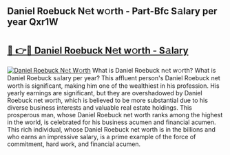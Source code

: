 ## Daniel Roebuck N𝚎t w𝚘rth - Part-Bfc S𝚊lary per year Qxr1W

# <h2><a href="http://gc0drp.nevu.top/?p=Daniel+Roebuck">🔗 👉🔴 Daniel Roebuck N𝚎t w𝚘rth - S𝚊lary</a></h2>

[![Daniel Roebuck N𝚎t W𝚘rth](https://i.imgur.com/Oavwk0R.jpeg)](http://gc0drp.nevu.top/?p=Daniel+Roebuck)
What is Daniel Roebuck n𝚎t w𝚘rth? What is Daniel Roebuck s𝚊lary per year?
This affluent person's Daniel Roebuck net worth is significant, making him one of the wealthiest in his profession. His yearly earnings are significant, but they are overshadowed by Daniel Roebuck net worth, which is believed to be more substantial due to his diverse business interests and valuable real estate holdings. This prosperous man, whose Daniel Roebuck net worth ranks among the highest in the world, is celebrated for his business acumen and financial acumen. This rich individual, whose Daniel Roebuck net worth is in the billions and who earns an impressive salary, is a prime example of the force of commitment, hard work, and financial acumen.
